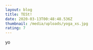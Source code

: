 ```yaml
---
layout: blog
title: TESt!
date: 2020-03-13T00:48:48.536Z
thumbnail: /media/uploads/yoga_xs.jpg
rating: 7
---
```

yo